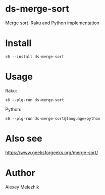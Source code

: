 # ds-merge-sort

Merge sort. Raku and Python implementation

# Install

    s6 --install ds-merge-sort

# Usage

Raku:

    s6 --plg-run ds-merge-sort

Python:

    s6 --plg-run ds-merge-sort@language=python

# Also see 

https://www.geeksforgeeks.org/merge-sort/

# Author

Alexey Melezhik

